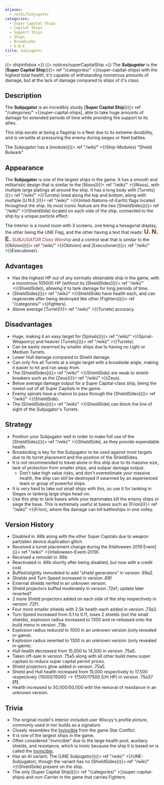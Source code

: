 ```yaml
---
aliases:
  - /wiki/Subjugator
categories:
  - Super Capital Ships
  - Capital Ships
  - Support Ships
  - Ships
  - Broadsides
  - U.N.E
title: Subjugator
---
```


{{< shipInfobox >}} {{< notices/superCapitalShip >}} The **_Subjugator_** is the [**Super Capital Ship**]({{< ref "/categories/" >}}super-capital-ships) with the highest total health, it's capable of withstanding monstrous amounts of damage, but at the lack of damage compared to ships of it's class.

## Description

The **Subjugator** is an incredibly sturdy [**Super Capital Ship**]({{< ref "/categories/" >}}super-capital-ships), able to take huge amounts of damage for extended periods of time while providing fire support to its allies.

This ship excels at being a flagship in a fleet due to its extreme durability, and is versatile at pressuring the enemy during sieges or fleet battles.

The Subjugator has a [module]({{< ref "/wiki/" >}}Ship-Modules) "Shield Bulwark"

## Appearance

The **Subjugator** is one of the largest ships in the game. It has a smooth and militaristic design that is similar to the [Nisos]({{< ref "/wiki/" >}}Nisos), with multiple large platings all around the ship. It has a long body with [Turrets]({{< ref "/wiki/" >}}Turrets) lined along the top and bottom, along with multiple [U.N.E.]({{< ref "/wiki/" >}}United-Nations-of-Earth) flags located throughout the ship. Its most iconic feature are the two [ShieldSides]({{< ref "/wiki/" >}}ShieldSide) located on each side of the ship, connected to the ship by a unique particle effect.

The Interior is a round room with 3 screens, one being a hexagonal display, the other being the UNE Flag, and the other having a text that reads: <span style="color:#76381f"><span style="font-size:15pt">**U. N. E.**</span> _SUBJUGATOR Class Warship_</span> and a control seat that is similar to the [Oblivion]({{< ref "/wiki/" >}}Oblivion) and [Executioner]({{< ref "/wiki/" >}}Executioner).

## Advantages

- Has the highest HP out of any normally obtainable ship in the game, with a monstrous 105000 HP (without its [ShieldSides]({{< ref "/wiki/" >}}ShieldSide)), allowing it to tank damage for long periods of time.
- [ShieldSides]({{< ref "/wiki/" >}}ShieldSide) have health each, and can regenerate after being destroyed like other [Fighters]({{< ref "/categories/" >}}fighters).
- Above average [Turret]({{< ref "/wiki/" >}}Turrets) accuracy.

## Disadvantages

- Huge, making it an easy target for [Spinals]({{< ref "/wiki/" >}}Spinal-Weaponry) and heavier [Turrets]({{< ref "/wiki/" >}}Turrets).
- Can be easily swarmed by smaller ships due to having no Light or Medium Turrets.
- Lower Hull damage compared to Shield damage.
- Can only fire all Turrets at a single target with a broadside angle, making it easier to hit and run away from.
- The [ShieldSides]({{< ref "/wiki/" >}}ShieldSide) are weak to shield-breakers such as the [Zeus]({{< ref "/wiki/" >}}Zeus).
- Below average damage output for a Super Capital-class ship, being the lowest out of all Super Capitals in the game.
- Enemy spinals have a chance to pass through the [ShieldSides]({{< ref "/wiki/" >}}ShieldSide).
- The [ShieldSides]({{< ref "/wiki/" >}}ShieldSide) can block the line of sight of the Subjugator's Turrets.

## Strategy

- Position your Subjugator well in order to make full use of the [ShieldSides]({{< ref "/wiki/" >}}ShieldSide), as they provide expendable health.
- Broadsiding is key for the Subjugator to be used against most targets due to its turret placement and the position of the ShieldSides.
- It is not recommended to travel alone in this ship due to its massive size, lack of protection from smaller ships, and subpar damage output.
  - Don't take high value risks, and don't overestimate your massive health, the ship can still be destroyed if swarmed by an experienced team or group of powerful ships.
- It is very hard to take out small ships with this, so use it for tanking in Sieges or tanking large ships head-on.
- Use this ship to tank bases while your teammates kill the enemy ships or siege the base. This is extremely useful at bases such as [Frion]({{< ref "/wiki/" >}}Frion), where the damage can kill battleships in one volley.

## Version History

- Disabled in .66b along with the other Super Capitals due to weapon part/alien device duplication glitch.
- Received a turret placement change during the [Halloween 2019 Event]({{< ref "/wiki/" >}}Halloween-Event-2019).
- Received a remodel in .66b
- Reactivated in .66b shortly after being disabled, but now with a credit cost.
- Buffed/slightly remodeled to add "shield generators" in version .69a2.
- Shields and Turn Speed increased in version .69f.
- External shields nerfed in an unknown version.
- Shield projectors buffed moderately in version .72e1; update later reverted?
- 2 more Shield projectors added on each side of the ship respectively in version .72f1.
- Four more smaller shields with 2.5k health each added in version .73a3.
- Turn Speed increased from 0.1 to 0.11, loses 2 shields (not the small shields), explosion radius increased to 1300 and re-released onto the build menu in version .73b.
- Explosion radius reduced to 1000 in an unknown version (only revealed in-game).
- Explosion radius reverted to 1300 in an unknown version (only revealed in-game).
- Hull health decreased from 15,000 to 14,500 in version .75a5.
- Taken off-sale in version .75a5 along with all other build menu super capitals to reduce super capital permit prices.
- Shield projectors glow added in version .75a5.
- Shield and Hull health increased from 15,000 respectively to 17,500 respectively (15000/15000 --> 17500/17500 S/H HP) in version .75a37 **(?)**.
- Health increased to 50,000/50,000 with the removal of resistance in an unknown version.

## Trivia

- The original model's interior included user Wiscyy's profile picture, commonly used in her builds as a signature.
- Closely resembles the [Invincible](https://wiki.star-conflict.com/index.php?title=Invincible) from the game Star Conflict.
- It is one of the largest ships in the game.
- Often considered "invincible" due to the large health pool, auxiliary shields, and resistance, which is ironic because the ship it is based on is called the [Invincible](https://wiki.star-conflict.com/index.php?title=Invincible).
- Has an AI variant; The [UNE Subjugator]({{< ref "/wiki/" >}}UNE-Subjugator), though the variant has no [ShieldSides]({{< ref "/wiki/" >}}ShieldSide) present on the ship.
- The only [Super Capital Ship]({{< ref "/categories/" >}}super-capital-ships) and non-Carrier in the game that carries Fighters.

